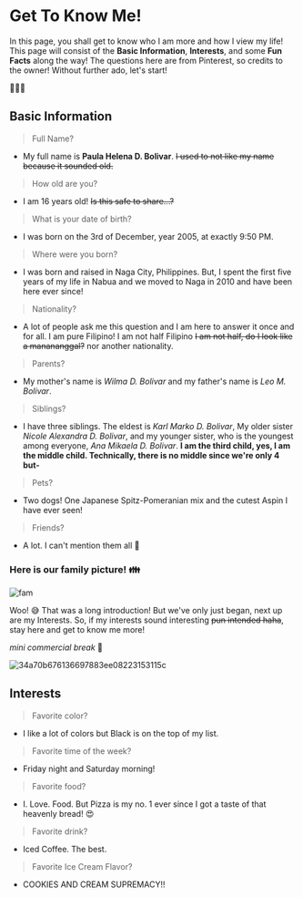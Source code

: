 # Get To Know Me!

In this page, you shall get to know who I am more and how I view my life! This page will consist of the **Basic Information**, **Interests**, and some **Fun Facts** along the way! The questions here are from Pinterest, so credits to the owner! Without further ado, let's start!

🦋🦋🦋

## Basic Information 

> Full Name?
- My full name is **Paula Helena D. Bolivar**. ~~I used to not like my name because it sounded old.~~

> How old are you?
- I am 16 years old! ~~Is this safe to share...?~~

> What is your date of birth?
- I was born on the 3rd of December, year 2005, at exactly 9:50 PM. 

> Where were you born?
- I was born and raised in Naga City, Philippines. But, I spent the first five years of my life in Nabua and we moved to Naga in 2010 and have been here ever since!

> Nationality?
- A lot of people ask me this question and I am here to answer it once and for all. I am pure Filipino! I am not half Filipino ~~I am not half, do I look like a manananggal?~~ nor another nationality. 

> Parents? 
- My mother's name is _Wilma D. Bolivar_ and my father's name is _Leo M. Bolivar_.

> Siblings?
- I have three siblings. The eldest is _Karl Marko D. Bolivar_, My older sister _Nicole Alexandra D. Bolivar_, and my younger sister, who is the youngest among everyone, _Ana Mikaela D. Bolivar_. **I am the third child, yes, I am the middle child. Technically, there is no middle since we're only 4 but-**

> Pets?
- Two dogs! One Japanese Spitz-Pomeranian mix and the cutest Aspin I have ever seen!

> Friends?
- A lot. I can't mention them all 🥲

### Here is our family picture! 👪

![fam](https://user-images.githubusercontent.com/98244023/165533835-b9e0e8d0-8fa6-43a7-a950-bc7590a28a5e.jpg)

Woo! 😅 That was a long introduction! But we've only just began, next up are my Interests. So, if my interests sound interesting ~~pun intended haha~~, stay here and get to know me more!

_mini commercial break_ 🤩

![34a70b676136697883ee08223153115c](https://user-images.githubusercontent.com/98244023/165758694-69a46dee-1a50-41c6-949e-1bac61faa31a.jpg)

## Interests

> Favorite color?
- I like a lot of colors but Black is on the top of my list.

> Favorite time of the week?
- Friday night and Saturday morning! 

> Favorite food?
- I. Love. Food. But Pizza is my no. 1 ever since I got a taste of that heavenly bread! 😍

> Favorite drink?
- Iced Coffee. The best.

> Favorite Ice Cream Flavor?
- COOKIES AND CREAM SUPREMACY!!




